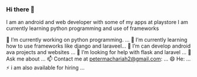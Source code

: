 ### Hi there 👋
I am an android and web developer with some of my apps at playstore
I am currently learning python programming and use of frameworks

 🔭 I’m currently working on python programming.  ...
 🌱 I’m currently learning how to use frameworks like django and laraveel...
 👯 I’m can develop android ava projects and websites  ...
 🤔 I’m looking for help with flask and laravel ...
 💬 Ask me about ...
 📫 Contact me at petermachariah2@gmail.com: ...
 😄 He: ...
 ⚡ i am also available for hiring ...

<!--
**pedropinchez/pedropinchez** is a ✨ _special_ ✨ repository because its `README.md` (this file) appears on your GitHub profile.
